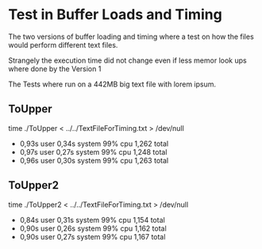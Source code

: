 # Test in Buffer Loads and Timing

The two versions of buffer loading and timing where a test on how the files
would perform different text files.

Strangely the execution time did not change even if less memor look ups where
done by the Version 1

The Tests where run on a 442MB big text file with lorem ipsum.

## ToUpper
time ./ToUpper < ../../TextFileForTiming.txt > /dev/null
- 0,93s user 0,34s system 99% cpu 1,262 total
- 0,97s user 0,27s system 99% cpu 1,248 total
- 0,96s user 0,30s system 99% cpu 1,263 total


## ToUpper2
time ./ToUpper2 < ../../TextFileForTiming.txt > /dev/null
- 0,84s user 0,31s system 99% cpu 1,154 total
- 0,90s user 0,26s system 99% cpu 1,162 total
- 0,90s user 0,27s system 99% cpu 1,167 total


